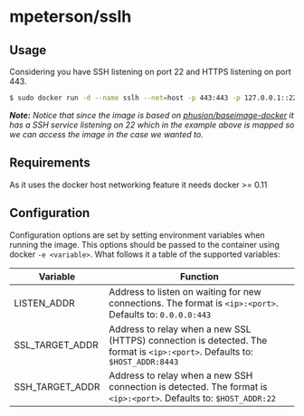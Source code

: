# mpeterson/sslh
## Usage
Considering you have SSH listening on port 22 and HTTPS listening on port 443.

```bash
$ sudo docker run -d --name sslh --net=host -p 443:443 -p 127.0.0.1::22 mpeterson/sslh
```

*__Note:__ Notice that since the image is based on [phusion/baseimage-docker](https://github.com/phusion/baseimage-docker) it has a SSH service listening on 22 which in the example above is mapped so we can access the image in the case we wanted to.*

## Requirements
As it uses the docker host networking feature it needs docker >= 0.11

## Configuration
Configuration options are set by setting environment variables when running the image. This options should be passed to the container using docker
```-e <variable>```. What follows it a table of the supported variables:

Variable        | Function
--------------- | -----------------------------------------------------------------------------------------------------------------------------------
LISTEN_ADDR     | Address to listen on waiting for new connections. The format is ```<ip>:<port>```. Defaults to: ```0.0.0.0:443```
SSL_TARGET_ADDR | Address to relay when a new SSL (HTTPS) connection is detected. The format is ```<ip>:<port>```. Defaults to: ```$HOST_ADDR:8443```
SSH_TARGET_ADDR | Address to relay when a new SSH connection is detected. The format is ```<ip>:<port>```. Defaults to: ```$HOST_ADDR:22```
